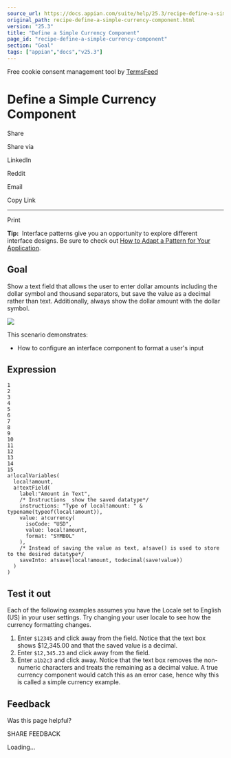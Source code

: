 ```yaml
---
source_url: https://docs.appian.com/suite/help/25.3/recipe-define-a-simple-currency-component.html
original_path: recipe-define-a-simple-currency-component.html
version: "25.3"
title: "Define a Simple Currency Component"
page_id: "recipe-define-a-simple-currency-component"
section: "Goal"
tags: ["appian","docs","v25.3"]
---
```



Free cookie consent management tool by [TermsFeed](https://www.termsfeed.com/)

# Define a Simple Currency Component

Share

Share via

LinkedIn

Reddit

Email

Copy Link

* * *

Print

**Tip:**  Interface patterns give you an opportunity to explore different interface designs. Be sure to check out [How to Adapt a Pattern for Your Application](Adapt_a_SAIL_Recipe_to_Work_with_My_Applications.html).

## Goal

Show a text field that allows the user to enter dollar amounts including the dollar symbol and thousand separators, but save the value as a decimal rather than text. Additionally, always show the dollar amount with the dollar symbol.

![](images/SAIL_Recipe_Define_Currency_Component.png)

This scenario demonstrates:

-   How to configure an interface component to format a user's input

## Expression

```
1
2
3
4
5
6
7
8
9
10
11
12
13
14
15
a!localVariables(
  local!amount,
  a!textField(
    label:"Amount in Text",
    /* Instructions  show the saved datatype*/
    instructions: "Type of local!amount: " & typename(typeof(local!amount)),
    value: a!currency(
      isoCode: "USD",
      value: local!amount,
      format: "SYMBOL"
    ),
    /* Instead of saving the value as text, a!save() is used to store to the desired datatype*/
    saveInto: a!save(local!amount, todecimal(save!value))
  )
)
```

## Test it out

Each of the following examples assumes you have the Locale set to English (US) in your user settings. Try changing your user locale to see how the currency formatting changes.

1.  Enter `$12345` and click away from the field. Notice that the text box shows $12,345.00 and that the saved value is a decimal.
2.  Enter `$12,345.23` and click away from the field.
3.  Enter `a1b2c3` and click away. Notice that the text box removes the non-numeric characters and treats the remaining as a decimal value. A true currency component would catch this as an error case, hence why this is called a simple currency example.

## Feedback

Was this page helpful?

SHARE FEEDBACK

Loading...